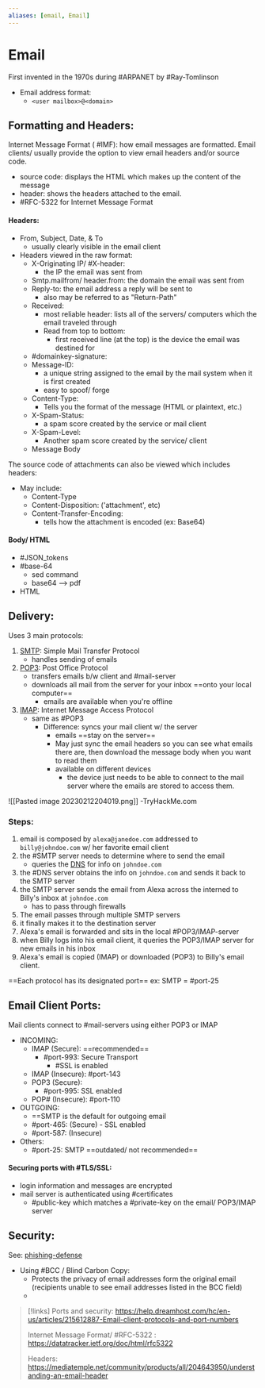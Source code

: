 ```yaml
---
aliases: [email, Email]
---
```

# Email
First invented in the 1970s during #ARPANET by #Ray-Tomlinson
- Email address format:
	- `<user mailbox>@<domain>`

## Formatting and Headers:
Internet Message Format ( #IMF): how email messages are formatted. Email clients/ usually provide the option to view email headers and/or source code.
- source code: displays the HTML which makes up the content of the message
- header: shows the headers attached to the email.
- #RFC-5322 for Internet Message Format

#### Headers:
- From, Subject, Date, & To
	- usually clearly visible in the email client
- Headers viewed in the raw format:
	-  X-Originating IP/ #X-header:
		- the IP the email was sent from
	- Smtp.mailfrom/ header.from: the domain the email was sent from 
	- Reply-to: the email address a reply will be sent to
		- also may be referred to as "Return-Path"
	- Received:
		- most reliable header: lists all of the servers/ computers which the email traveled through
		- Read from top to bottom:
			- first received line (at the top) is the device the email was destined for
	- #domainkey-signature:
	- Message-ID:
		- a unique string assigned to the email by the mail system when it is first created
		- easy to spoof/ forge
	- Content-Type:
		- Tells you the format of the message (HTML or plaintext, etc.)
	- X-Spam-Status:
		- a spam score created by the service or mail client
	- X-Spam-Level:
		- Another spam score created by the service/ client
	- Message Body

The source code of attachments can also be viewed which includes headers:
- May include:
	- Content-Type
	- Content-Disposition: ('attachment', etc)
	- Content-Transfer-Encoding:
		- tells how the attachment is encoded (ex: Base64)

#### Body/ HTML
- #JSON_tokens
- #base-64
	- sed command
	- base64 --> pdf
- HTML

## Delivery:
Uses 3 main protocols:
1. [SMTP](/networking/protocols/SMTP.md): Simple Mail Transfer Protocol
	- handles sending of emails
2. [POP3](/networking/protocols/POP3.md): Post Office Protocol
	- transfers emails b/w client and #mail-server
	- downloads all mail from the server for your inbox ==onto your local computer==
		- emails are available when you're offline
1. [IMAP](/networking/protocols/IMAP.md): Internet Message Access Protocol
	- same as #POP3
		- Difference: syncs your mail client w/ the server
			- emails ==stay on the server==
			- May just sync the email headers so you can see what emails there are, then download the message body when you want to read them
			- available on different devices
				- the device just needs to be able to connect to the mail server where the emails are stored to access them.

![[Pasted image 20230212204019.png]]
-TryHackMe.com

### Steps:
1. email is composed by `alexa@janedoe.com` addressed to `billy@johndoe.com` w/ her favorite email client
2. the #SMTP server needs to determine where to send the email
	- queries the [DNS](/networking/DNS/DNS.md) for info on `johndoe.com`
3. the #DNS server obtains the info on `johndoe.com` and sends it back to the SMTP server
4. the SMTP server sends the email from Alexa across the interned to Billy's inbox at `johndoe.com`
	- has to pass through firewalls
5. The email passes through multiple SMTP servers 
6. it finally makes it to the destination server
7. Alexa's email is forwarded and sits in the local #POP3/IMAP-server 
8. when Billy logs into his email client, it queries the POP3/IMAP server for new emails in his inbox
9. Alexa's email is copied (IMAP) or downloaded (POP3) to Billy's email client.

==Each protocol has its designated port==
ex: SMTP = #port-25

## Email Client Ports:
Mail clients connect to #mail-servers using either POP3 or IMAP
- INCOMING:
	- IMAP (Secure): ==recommended==
		- #port-993: Secure Transport
			- #SSL is enabled
	- IMAP (Insecure): #port-143 
	- POP3 (Secure):
		- #port-995: SSL enabled
	- POP# (Insecure): #port-110
- OUTGOING:
	- ==SMTP is the default for outgoing email
	- #port-465: (Secure) - SSL enabled
	- #port-587: (Insecure)
- Others:
	- #port-25: SMTP ==outdated/ not recommended==

#### Securing ports with #TLS/SSL:
- login information and messages are encrypted
- mail server is authenticated using #certificates
	- #public-key which matches a #private-key on the email/ POP3/IMAP server

## Security:

See: [phishing-defense](/cybersecurity/defense/phishing-defense.md)
- Using #BCC / Blind Carbon Copy:
	- Protects the privacy of email addresses form the original email (recipients unable to see email addresses listed in the BCC field)
	- 

>[!links]
>Ports and security:
>https://help.dreamhost.com/hc/en-us/articles/215612887-Email-client-protocols-and-port-numbers
>
> Internet Message Format/ #RFC-5322 :
> https://datatracker.ietf.org/doc/html/rfc5322
> 
> Headers:
> https://mediatemple.net/community/products/all/204643950/understanding-an-email-header
